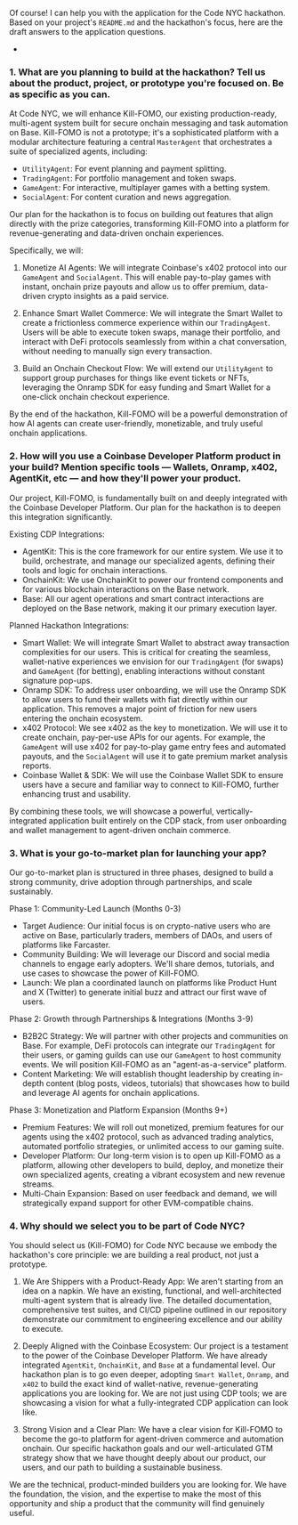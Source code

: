 Of course! I can help you with the application for the Code NYC hackathon. Based on your project's `README.md` and the hackathon's focus, here are the draft answers to the application questions.

*

### 1. What are you planning to build at the hackathon? Tell us about the product, project, or prototype you're focused on. Be as specific as you can.

At Code NYC, we will enhance Kill-FOMO, our existing production-ready, multi-agent system built for secure onchain messaging and task automation on Base. Kill-FOMO is not a prototype; it's a sophisticated platform with a modular architecture featuring a central `MasterAgent` that orchestrates a suite of specialized agents, including:

*   `UtilityAgent`: For event planning and payment splitting.
*   `TradingAgent`: For portfolio management and token swaps.
*   `GameAgent`: For interactive, multiplayer games with a betting system.
*   `SocialAgent`: For content curation and news aggregation.

Our plan for the hackathon is to focus on building out features that align directly with the prize categories, transforming Kill-FOMO into a platform for revenue-generating and data-driven onchain experiences.

Specifically, we will:
1.  Monetize AI Agents: We will integrate Coinbase's x402 protocol into our `GameAgent` and `SocialAgent`. This will enable pay-to-play games with instant, onchain prize payouts and allow us to offer premium, data-driven crypto insights as a paid service.

2.  Enhance Smart Wallet Commerce: We will integrate the Smart Wallet to create a frictionless commerce experience within our `TradingAgent`. Users will be able to execute token swaps, manage their portfolio, and interact with DeFi protocols seamlessly from within a chat conversation, without needing to manually sign every transaction.

3.  Build an Onchain Checkout Flow: We will extend our `UtilityAgent` to support group purchases for things like event tickets or NFTs, leveraging the Onramp SDK for easy funding and Smart Wallet for a one-click onchain checkout experience.

By the end of the hackathon, Kill-FOMO will be a powerful demonstration of how AI agents can create user-friendly, monetizable, and truly useful onchain applications.

### 2. How will you use a Coinbase Developer Platform product in your build? Mention specific tools — Wallets, Onramp, x402, AgentKit, etc — and how they'll power your product.

Our project, Kill-FOMO, is fundamentally built on and deeply integrated with the Coinbase Developer Platform. Our plan for the hackathon is to deepen this integration significantly.

Existing CDP Integrations:
*   AgentKit: This is the core framework for our entire system. We use it to build, orchestrate, and manage our specialized agents, defining their tools and logic for onchain interactions.
*   OnchainKit: We use OnchainKit to power our frontend components and for various blockchain interactions on the Base network.
*   Base: All our agent operations and smart contract interactions are deployed on the Base network, making it our primary execution layer.

Planned Hackathon Integrations:
*   Smart Wallet: We will integrate Smart Wallet to abstract away transaction complexities for our users. This is critical for creating the seamless, wallet-native experiences we envision for our `TradingAgent` (for swaps) and `GameAgent` (for betting), enabling interactions without constant signature pop-ups.
*   Onramp SDK: To address user onboarding, we will use the Onramp SDK to allow users to fund their wallets with fiat directly within our application. This removes a major point of friction for new users entering the onchain ecosystem.
*   x402 Protocol: We see x402 as the key to monetization. We will use it to create onchain, pay-per-use APIs for our agents. For example, the `GameAgent` will use x402 for pay-to-play game entry fees and automated payouts, and the `SocialAgent` will use it to gate premium market analysis reports.
*   Coinbase Wallet & SDK: We will use the Coinbase Wallet SDK to ensure users have a secure and familiar way to connect to Kill-FOMO, further enhancing trust and usability.

By combining these tools, we will showcase a powerful, vertically-integrated application built entirely on the CDP stack, from user onboarding and wallet management to agent-driven onchain commerce.

### 3. What is your go-to-market plan for launching your app?

Our go-to-market plan is structured in three phases, designed to build a strong community, drive adoption through partnerships, and scale sustainably.

Phase 1: Community-Led Launch (Months 0-3)
*   Target Audience: Our initial focus is on crypto-native users who are active on Base, particularly traders, members of DAOs, and users of platforms like Farcaster.
*   Community Building: We will leverage our Discord and social media channels to engage early adopters. We'll share demos, tutorials, and use cases to showcase the power of Kill-FOMO.
*   Launch: We plan a coordinated launch on platforms like Product Hunt and X (Twitter) to generate initial buzz and attract our first wave of users.

Phase 2: Growth through Partnerships & Integrations (Months 3-9)
*   B2B2C Strategy: We will partner with other projects and communities on Base. For example, DeFi protocols can integrate our `TradingAgent` for their users, or gaming guilds can use our `GameAgent` to host community events. We will position Kill-FOMO as an "agent-as-a-service" platform.
*   Content Marketing: We will establish thought leadership by creating in-depth content (blog posts, videos, tutorials) that showcases how to build and leverage AI agents for onchain applications.

Phase 3: Monetization and Platform Expansion (Months 9+)
*   Premium Features: We will roll out monetized, premium features for our agents using the x402 protocol, such as advanced trading analytics, automated portfolio strategies, or unlimited access to our gaming suite.
*   Developer Platform: Our long-term vision is to open up Kill-FOMO as a platform, allowing other developers to build, deploy, and monetize their own specialized agents, creating a vibrant ecosystem and new revenue streams.
*   Multi-Chain Expansion: Based on user feedback and demand, we will strategically expand support for other EVM-compatible chains.

### 4. Why should we select you to be part of Code NYC?

You should select us (Kill-FOMO) for Code NYC because we embody the hackathon's core principle: we are building a real product, not just a prototype.

1.  We Are Shippers with a Product-Ready App: We aren't starting from an idea on a napkin. We have an existing, functional, and well-architected multi-agent system that is already live. The detailed documentation, comprehensive test suites, and CI/CD pipeline outlined in our repository demonstrate our commitment to engineering excellence and our ability to execute.

2.  Deeply Aligned with the Coinbase Ecosystem: Our project is a testament to the power of the Coinbase Developer Platform. We have already integrated `AgentKit`, `OnchainKit`, and `Base` at a fundamental level. Our hackathon plan is to go even deeper, adopting `Smart Wallet`, `Onramp`, and `x402` to build the exact kind of wallet-native, revenue-generating applications you are looking for. We are not just using CDP tools; we are showcasing a vision for what a fully-integrated CDP application can look like.

3.  Strong Vision and a Clear Plan: We have a clear vision for Kill-FOMO to become the go-to platform for agent-driven commerce and automation onchain. Our specific hackathon goals and our well-articulated GTM strategy show that we have thought deeply about our product, our users, and our path to building a sustainable business.

We are the technical, product-minded builders you are looking for. We have the foundation, the vision, and the expertise to make the most of this opportunity and ship a product that the community will find genuinely useful.
